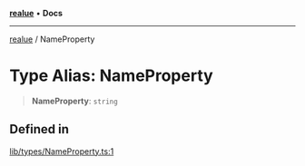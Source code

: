 [**realue**](../README.md) • **Docs**

***

[realue](../README.md) / NameProperty

# Type Alias: NameProperty

> **NameProperty**: `string`

## Defined in

[lib/types/NameProperty.ts:1](https://github.com/nevoland/realue/blob/f4b19517a70849cd9acdbd330ff073726e13ba1f/lib/types/NameProperty.ts#L1)
